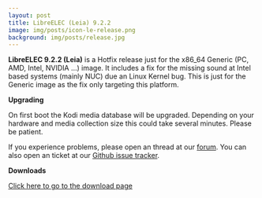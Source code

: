 ```yaml
---
layout: post
title: LibreELEC (Leia) 9.2.2
image: img/posts/icon-le-release.png
background: img/posts/release.jpg
---
```


**LibreELEC 9.2.2 (Leia)** is a Hotfix release just for the x86_64 Generic (PC, AMD, Intel, NVIDIA …) image.
It includes a fix for the missing sound at Intel based systems (mainly NUC) due an Linux Kernel bug.
This is just for the Generic image as the fix only targeting this platform.

**Upgrading**

On first boot the Kodi media database will be upgraded. Depending on your hardware and media collection size this could take several minutes. Please be patient.

If you experience problems, please open an thread at our [forum](https://forum.libreelec.tv/). You can also open an ticket at our [Github issue tracker](https://github.com/LibreELEC/LibreELEC.tv/issues).

**Downloads**

[Click here to go to the download page](https://libreelec.tv/download/)